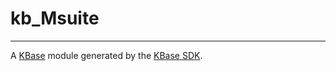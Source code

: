 
# kb_Msuite
---

A [KBase](https://kbase.us) module generated by the [KBase SDK](https://github.com/kbase/kb_sdk).


